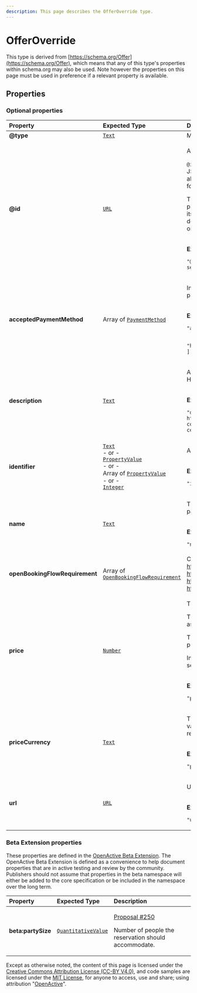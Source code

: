 ```yaml
---
description: This page describes the OfferOverride type.
---
```


# OfferOverride

This type is derived from [https://schema.org/Offer](https://schema.org/Offer), which means that any of this type's properties within schema.org may also be used. Note however the properties on this page must be used in preference if a relevant property is available.

## **Properties**

### **Optional properties**

<table>
  <thead>
    <tr>
      <th style="text-align:left">Property</th>
      <th style="text-align:left">Expected Type</th>
      <th style="text-align:left">Description</th>
    </tr>
  </thead>
  <tbody>
    <tr>
      <td style="text-align:left"><b>@type</b>
      </td>
      <td style="text-align:left"> <a href="https://schema.org/Text"><code>Text</code></a>
      </td>
      <td style="text-align:left">Must always be present and set to <code>&quot;@type&quot;: &quot;OfferOverride&quot;</code>
      </td>
    </tr>
    <tr>
      <td style="text-align:left"><b>@id</b>
      </td>
      <td style="text-align:left"> <a href="https://schema.org/URL"><code>URL</code></a>
      </td>
      <td style="text-align:left">
        <p>A unique URI-based identifier for the record.</p>
        <p><code>@id</code> properties are used as identifiers for compatibility with
          JSON-LD. The value of such a property must always be an absolute URI that
          provides a stable globally unique identifier for the resource, as described
          in <a href="https://tools.ietf.org/html/rfc3986">RFC3986</a>.</p>
        <p>The primary purpose of the URI format in this context is to provide natural
          namespacing for the identifier. Hence, the URI itself may not resolve to
          a valid endpoint, but must use a domain name controlled by the resource
          owner (the organisation responsible for the OpenActive open data feed).</p>
        <p>
          <br /><b>Example</b>
        </p>
        <p><code>&quot;@id&quot;: &quot;https://api.example.com/session-series/12345#/offers/2&quot;</code>
        </p>
      </td>
    </tr>
    <tr>
      <td style="text-align:left"><b>acceptedPaymentMethod</b>
      </td>
      <td style="text-align:left">Array of <a href="http://purl.org/goodrelations/v1#PaymentMethod"><code>PaymentMethod</code></a>
      </td>
      <td style="text-align:left">
        <p>Indicates the offline payment methods accepted by this provider.</p>
        <p>
          <br /><b>Example</b>
        </p>
        <p><code>&quot;acceptedPaymentMethod&quot;: [<br />  &quot;http://purl.org/goodrelations/v1#Cash&quot;,<br />  &quot;http://purl.org/goodrelations/v1#PaymentMethodCreditCard&quot;<br />]</code>
        </p>
      </td>
    </tr>
    <tr>
      <td style="text-align:left"><b>description</b>
      </td>
      <td style="text-align:left"> <a href="https://schema.org/Text"><code>Text</code></a>
      </td>
      <td style="text-align:left">
        <p>A plain text description of the Offer, which must not include HTML or
          other markup.</p>
        <p>
          <br /><b>Example</b>
        </p>
        <p><code>&quot;description&quot;: &quot;Concession requirements are available at https://www.fusion-lifestyle.com/. Proof of entitlement to concession membership must be provided when you visit the centre.&quot;</code>
        </p>
      </td>
    </tr>
    <tr>
      <td style="text-align:left"><b>identifier</b>
      </td>
      <td style="text-align:left"> <a href="https://schema.org/Text"><code>Text</code></a>
        <br />- or -
        <br /><a href="https://developer.openactive.io/data-model/types/propertyvalue"><code>PropertyValue</code></a>
        <br
        />- or -
        <br />Array of <a href="https://developer.openactive.io/data-model/types/propertyvalue"><code>PropertyValue</code></a>
        <br
        />- or -
        <br /><a href="https://schema.org/Integer"><code>Integer</code></a>
      </td>
      <td style="text-align:left">
        <p>A local non-URI identifier for the resource</p>
        <p>
          <br /><b>Example</b>
        </p>
        <p><code>&quot;identifier&quot;: &quot;SB1234&quot;</code>
        </p>
      </td>
    </tr>
    <tr>
      <td style="text-align:left"><b>name</b>
      </td>
      <td style="text-align:left"> <a href="https://schema.org/Text"><code>Text</code></a>
      </td>
      <td style="text-align:left">
        <p>The name of the Offer suitable for communication to participants.</p>
        <p>
          <br /><b>Example</b>
        </p>
        <p><code>&quot;name&quot;: &quot;Speedball winger position&quot;</code>
        </p>
      </td>
    </tr>
    <tr>
      <td style="text-align:left"><b>openBookingFlowRequirement</b>
      </td>
      <td style="text-align:left">Array of <a href="https://openactive.io/OpenBookingFlowRequirement"><code>OpenBookingFlowRequirement</code></a>
      </td>
      <td style="text-align:left">Can include <a href="https://openactive.io/OpenBookingIntakeForm">https://openactive.io/OpenBookingIntakeForm</a>,
        <a
        href="https://openactive.io/OpenBookingAttendeeDetails">https://openactive.io/OpenBookingAttendeeDetails</a>, <a href="https://openactive.io/OpenBookingApproval">https://openactive.io/OpenBookingApproval</a>,
          <a
          href="https://openactive.io/OpenBookingNegotiation">https://openactive.io/OpenBookingNegotiation</a>, <a href="https://openactive.io/OpenBookingMessageExchange">https://openactive.io/OpenBookingMessageExchange</a>
      </td>
    </tr>
    <tr>
      <td style="text-align:left"><b>price</b>
      </td>
      <td style="text-align:left"> <a href="https://schema.org/Number"><code>Number</code></a>
      </td>
      <td style="text-align:left">
        <p>The offer price of the activity.</p>
        <p>This price should be specified without currency symbols and as a floating
          point number with two decimal places.</p>
        <p>The currency of the price should be expressed in the priceCurrency field.</p>
        <p>Includes or excludes tax depending on the taxMode of the seller.</p>
        <p>
          <br /><b>Example</b>
        </p>
        <p><code>&quot;price&quot;: 33</code>
        </p>
      </td>
    </tr>
    <tr>
      <td style="text-align:left"><b>priceCurrency</b>
      </td>
      <td style="text-align:left"> <a href="https://schema.org/Text"><code>Text</code></a>
      </td>
      <td style="text-align:left">
        <p>The currency of the price. Specified as a 3-letter ISO 4217 value. If
          an Offer has a zero price, then this property is not required. Otherwise
          the priceCurrency must be specified.</p>
        <p>
          <br /><b>Example</b>
        </p>
        <p><code>&quot;priceCurrency&quot;: &quot;GBP&quot;</code>
        </p>
      </td>
    </tr>
    <tr>
      <td style="text-align:left"><b>url</b>
      </td>
      <td style="text-align:left"> <a href="https://schema.org/URL"><code>URL</code></a>
      </td>
      <td style="text-align:left">
        <p>URL describing the offer</p>
        <p>
          <br /><b>Example</b>
        </p>
        <p><code>&quot;url&quot;: &quot;http://www.rphs.org.uk/&quot;</code>
        </p>
      </td>
    </tr>
  </tbody>
</table>

### **Beta Extension properties**

These properties are defined in the [OpenActive Beta Extension](https://openactive.io/ns-beta). The OpenActive Beta Extension is defined as a convenience to help document properties that are in active testing and review by the community. Publishers should not assume that properties in the beta namespace will either be added to the core specification or be included in the namespace over the long term.

<table>
  <thead>
    <tr>
      <th style="text-align:left">Property</th>
      <th style="text-align:left">Expected Type</th>
      <th style="text-align:left">Description</th>
    </tr>
  </thead>
  <tbody>
    <tr>
      <td style="text-align:left"><b>beta:partySize</b>
      </td>
      <td style="text-align:left"> <a href="https://schema.org/QuantitativeValue"><code>QuantitativeValue</code></a>
      </td>
      <td style="text-align:left">
        <p><a href="https://github.com/openactive/modelling-opportunity-data/issues/250">Proposal #250</a>
        </p>
        <p>Number of people the reservation should accommodate.</p>
      </td>
    </tr>
  </tbody>
</table>

Except as otherwise noted, the content of this page is licensed under the [Creative Commons Attribution License \(CC-BY V4.0\)](https://creativecommons.org/licenses/by/4.0/), and code samples are licensed under the [MIT License](https://opensource.org/licenses/MIT), for anyone to access, use and share; using attribution "[OpenActive](https://www.openactive.io/)".

